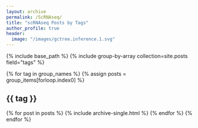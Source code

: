 ```yaml
---
layout: archive
permalink: /ScRNAseq/
title: "scRNAseq Posts by Tags"
author_profile: true
header:
  image: "/images/gctree.inference.1.svg"
---
```


{% include base_path %}
{% include group-by-array collection=site.posts field="tags" %}

{% for tag in group_names %}
  {% assign posts = group_items[forloop.index0] %}
  <h2 id="{{ tag | slugify }}" class="archive__subtitle">{{ tag }}</h2>
  {% for post in posts %}
    {% include archive-single.html %}
  {% endfor %}
{% endfor %}
